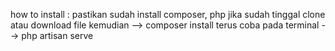 how to install :
pastikan sudah install composer, php
 jika sudah tinggal clone atau download file
 kemudian --> composer install
terus coba pada terminal --> php artisan serve
